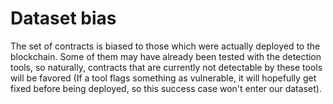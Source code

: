 # Dataset bias

The set of contracts is biased to those which were actually deployed to the blockchain. Some of them may have already been tested with the detection tools, so naturally, contracts that are currently not detectable by these tools will be favored (If a tool flags something as vulnerable, it will hopefully get fixed before being deployed, so this success case won't enter our dataset).


